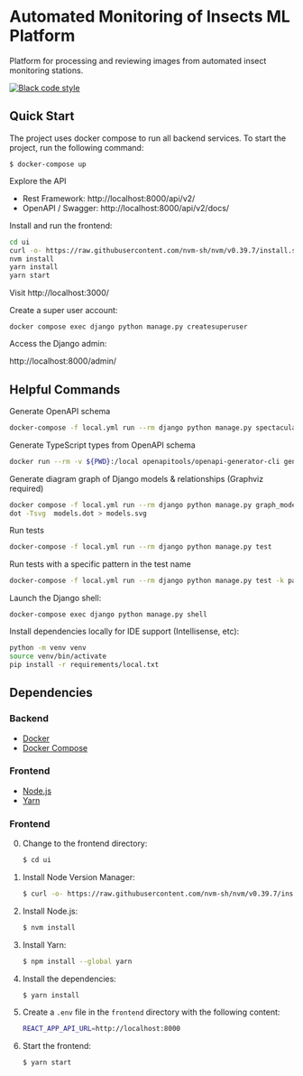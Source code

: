 # Automated Monitoring of Insects ML Platform

Platform for processing and reviewing images from automated insect monitoring stations.


[![Black code style](https://img.shields.io/badge/code%20style-black-000000.svg)](https://github.com/ambv/black)

## Quick Start

The project uses docker compose to run all backend services. To start the project, run the following command:

    $ docker-compose up

Explore the API
- Rest Framework: http://localhost:8000/api/v2/
- OpenAPI / Swagger: http://localhost:8000/api/v2/docs/


Install and run the frontend:

```bash
cd ui
curl -o- https://raw.githubusercontent.com/nvm-sh/nvm/v0.39.7/install.sh | bash
nvm install
yarn install
yarn start
```

Visit http://localhost:3000/


Create a super user account:

    docker compose exec django python manage.py createsuperuser

Access the Django admin:

http://localhost:8000/admin/



## Helpful Commands

Generate OpenAPI schema

```bash
docker-compose -f local.yml run --rm django python manage.py spectacular --api-version 'api' --format openapi --file ami-openapi-schema.yaml
```

Generate TypeScript types from OpenAPI schema

```bash
docker run --rm -v ${PWD}:/local openapitools/openapi-generator-cli generate -i /local/ami-openapi-schema.yaml -g typescript-axios -o /local/ui/src/api-schema.d.ts
```

Generate diagram graph of Django models & relationships (Graphviz required)

```bash
docker compose -f local.yml run --rm django python manage.py graph_models -a -o models.dot --dot
dot -Tsvg  models.dot > models.svg
```

Run tests

```bash
docker-compose -f local.yml run --rm django python manage.py test
```

Run tests with a specific pattern in the test name

```bash
docker-compose -f local.yml run --rm django python manage.py test -k pattern
```


Launch the Django shell:

    docker-compose exec django python manage.py shell

Install dependencies locally for IDE support (Intellisense, etc):

```bash
python -m venv venv
source venv/bin/activate
pip install -r requirements/local.txt
```


## Dependencies

### Backend
- [Docker](https://docs.docker.com/get-docker/)
- [Docker Compose](https://docs.docker.com/compose/install/)

### Frontend
- [Node.js](https://nodejs.org/en/download/)
- [Yarn](https://yarnpkg.com/getting-started/install)


### Frontend

0. Change to the frontend directory:

    ```bash
    $ cd ui
    ```

1. Install Node Version Manager:

    ```bash
    $ curl -o- https://raw.githubusercontent.com/nvm-sh/nvm/v0.39.7/install.sh | bash
    ```
2. Install Node.js:

    ```bash
    $ nvm install
    ```

3. Install Yarn:

    ```bash
    $ npm install --global yarn
    ```

4. Install the dependencies:

    ```bash
    $ yarn install
    ```

5. Create a `.env` file in the `frontend` directory with the following content:

    ```bash
    REACT_APP_API_URL=http://localhost:8000
    ```

6. Start the frontend:

    ```bash
    $ yarn start
    ```
